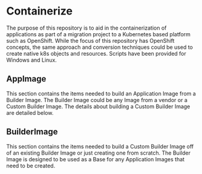 # Containerize
The purpose of this repository is to aid in the containerization of applications as part of a migration project to a Kubernetes based platform such as OpenShift.  While the focus of this repository has OpenShift concepts, the same approach and conversion techniques could be used to create native k8s objects and resources.  Scripts have been provided for Windows and Linux.

## AppImage
This section contains the items needed to build an Application Image from a Builder Image.  The Builder Image could be any Image from a vendor or a Custom Builder Image.
The details about building a Custom Builder Image are detailed below.

## BuilderImage
This section contains the items needed to build a Custom Builder Image off of an existing Builder Image or just creating one from scratch.  The Builder Image is designed to be used as a Base for any Application Images that need to be created.
